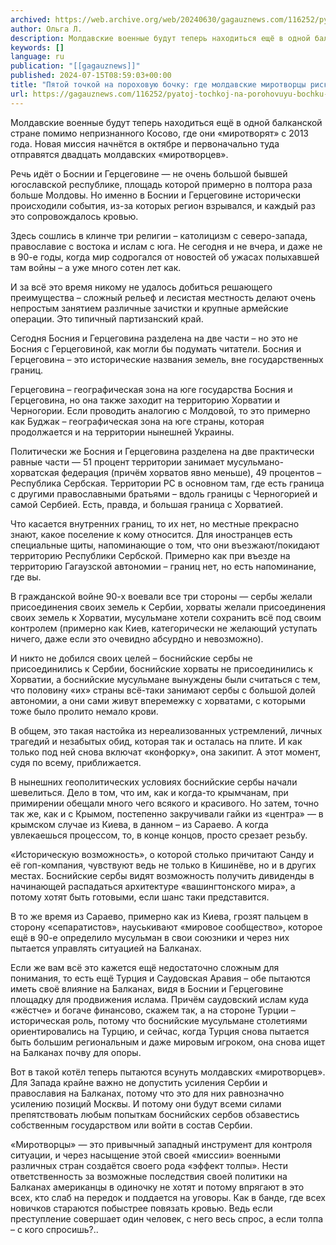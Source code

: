 ```yaml
---
archived: https://web.archive.org/web/20240630/gagauznews.com/116252/pyatoj-tochkoj-na-porohovuyu-bochku-gde-moldavskie-mirotvortsy-riskuyut-ezhednevno.html
author: Ольга Л.
description: Молдавские военные будут теперь находиться ещё в одной балканской стране помимо непризнанного Косово, где они «миротворят» с 2013 года. Новая миссия начнётся в октябре и первоначально туда отправятся двадцать молдавских «миротворцев». Речь идёт о Боснии и Герцеговине — не очень большой бывшей югославской республике, площадь которой примерно в полтора раза больше Молдовы. Но именно в Боснии и Герцеговине исторически происходили события, из-за которых регион взрывался, и каждый раз это сопровождалось кровью. Здесь сошлись в клинче три религии – католицизм с северо-запада, православие с востока и ислам с юга. Не сегодня и не вчера, и даже не в 90-е годы, когда […]
keywords: []
language: ru
publication: "[[gagauznews]]"
published: 2024-07-15T08:59:03+00:00
title: "Пятой точкой на пороховую бочку: где молдавские миротворцы рискуют ежедневно"
url: https://gagauznews.com/116252/pyatoj-tochkoj-na-porohovuyu-bochku-gde-moldavskie-mirotvortsy-riskuyut-ezhednevno.html
---
```


Молдавские военные будут теперь находиться ещё в одной балканской стране помимо непризнанного Косово, где они «миротворят» с 2013 года. Новая миссия начнётся в октябре и первоначально туда отправятся двадцать молдавских «миротворцев».

Речь идёт о Боснии и Герцеговине — не очень большой бывшей югославской республике, площадь которой примерно в полтора раза больше Молдовы. Но именно в Боснии и Герцеговине исторически происходили события, из-за которых регион взрывался, и каждый раз это сопровождалось кровью.

Здесь сошлись в клинче три религии – католицизм с северо-запада, православие с востока и ислам с юга. Не сегодня и не вчера, и даже не в 90-е годы, когда мир содрогался от новостей об ужасах полыхавшей там войны – а уже много сотен лет как.

И за всё это время никому не удалось добиться решающего преимущества – сложный рельеф и лесистая местность делают очень непростым занятием различные зачистки и крупные армейские операции. Это типичный партизанский край.

Сегодня Босния и Герцеговина разделена на две части – но это не Босния с Герцеговиной, как могли бы подумать читатели. Босния и Герцеговина – это исторические названия земель, вне государственных границ.

Герцеговина – географическая зона на юге государства Босния и Герцеговина, но она также заходит на территорию Хорватии и Черногории. Если проводить аналогию с Молдовой, то это примерно как Буджак – географическая зона на юге страны, которая продолжается и на территории нынешней Украины.

Политически же Босния и Герцеговина разделена на две практически равные части — 51 процент территории занимает мусульмано-хорватская федерация (причём хорватов явно меньше), 49 процентов – Республика Сербская. Территории РС в основном там, где есть граница с другими православными братьями – вдоль границы с Черногорией и самой Сербией. Есть, правда, и большая граница с Хорватией.

Что касается внутренних границ, то их нет, но местные прекрасно знают, какое поселение к кому относится. Для иностранцев есть специальные щиты, напоминающие о том, что они въезжают/покидают территорию Республики Сербской. Примерно как при въезде на территорию Гагаузской автономии – границ нет, но есть напоминание, где вы.

В гражданской войне 90-х воевали все три стороны — сербы желали присоединения своих земель к Сербии, хорваты желали присоединения своих земель к Хорватии, мусульмане хотели сохранить всё под своим контролем (примерно как Киев, категорически не желающий уступать ничего, даже если это очевидно абсурдно и невозможно).

И никто не добился своих целей – боснийские сербы не присоединились к Сербии, боснийские хорваты не присоединились к Хорватии, а боснийские мусульмане вынуждены были считаться с тем, что половину «их» страны всё-таки занимают сербы с большой долей автономии, а они сами живут вперемежку с хорватами, с которыми тоже было пролито немало крови.

В общем, это такая настойка из нереализованных устремлений, личных трагедий и незабытых обид, которая так и осталась на плите. И как только под ней снова включат «конфорку», она закипит. А этот момент, судя по всему, приближается.

В нынешних геополитических условиях боснийские сербы начали шевелиться. Дело в том, что им, как и когда-то крымчанам, при примирении обещали много чего всякого и красивого. Но затем, точно так же, как и с Крымом, постепенно закручивали гайки из «центра» — в крымском случае из Киева, в данном – из Сараево. А когда увлекаешься процессом, то, в конце концов, просто срезает резьбу.

«Историческую возможность», о которой столько причитают Санду и её гоп-компания, чувствуют ведь не только в Кишинёве, но и в других местах. Боснийские сербы видят возможность получить дивиденды в начинающей распадаться архитектуре «вашингтонского мира», а потому хотят быть готовыми, если шанс таки представится.

В то же время из Сараево, примерно как из Киева, грозят пальцем в сторону «сепаратистов», науськивают «мировое сообщество», которое ещё в 90-е определило мусульман в свои союзники и через них пытается управлять ситуацией на Балканах.

Если же вам всё это кажется ещё недостаточно сложным для понимания, то есть ещё Турция и Саудовская Аравия – обе пытаются иметь своё влияние на Балканах, видя в Боснии и Герцеговине площадку для продвижения ислама. Причём саудовский ислам куда «жёстче» и богаче финансово, скажем так, а на стороне Турции – историческая роль, потому что боснийские мусульмане столетиями ориентировались на Турцию, и сейчас, когда Турция снова пытается быть большим региональным и даже мировым игроком, она снова ищет на Балканах почву для опоры.

Вот в такой котёл теперь пытаются всунуть молдавских «миротворцев». Для Запада крайне важно не допустить усиления Сербии и православия на Балканах, потому что это для них равнозначно усилению позиций Москвы. И потому они будут всеми силами препятствовать любым попыткам боснийских сербов обзавестись собственным государством или войти в состав Сербии.

«Миротворцы» — это привычный западный инструмент для контроля ситуации, и через насыщение этой своей «миссии» военными различных стран создаётся своего рода «эффект толпы». Нести ответственность за возможные последствия своей политики на Балканах американцы в одиночку не хотят и потому впрягают в это всех, кто слаб на передок и поддается на уговоры. Как в банде, где всех новичков стараются побыстрее повязать кровью. Ведь если преступление совершает один человек, с него весь спрос, а если толпа – с кого спросишь?..